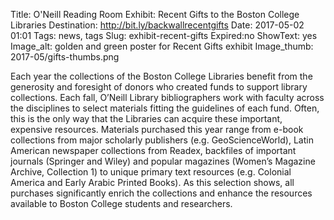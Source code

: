Title: O'Neill Reading Room Exhibit: Recent Gifts to the Boston College Libraries
Destination: http://bit.ly/backwallrecentgifts
Date: 2017-05-02 01:01 
Tags: news, tags 
Slug: exhibit-recent-gifts
Expired:no
ShowText: yes
Image_alt: golden and green poster for Recent Gifts exhibit
Image_thumb: 2017-05/gifts-thumbs.png

Each year the collections of the Boston College Libraries benefit from the generosity and foresight of donors who created funds to support library collections. Each fall, O’Neill Library bibliographers work with faculty across the disciplines to select materials fitting the guidelines of each fund. Often, this is the only way that the Libraries can acquire these important, expensive resources. Materials purchased this year range from e-book collections from major scholarly publishers (e.g. GeoScienceWorld), Latin American newspaper collections from Readex, backfiles of important journals (Springer and Wiley) and popular magazines (Women’s Magazine Archive, Collection 1) to unique primary text resources (e.g. Colonial America and Early Arabic Printed Books). As this selection shows, all purchases significantly enrich the collections and enhance the resources available to Boston College students and researchers.